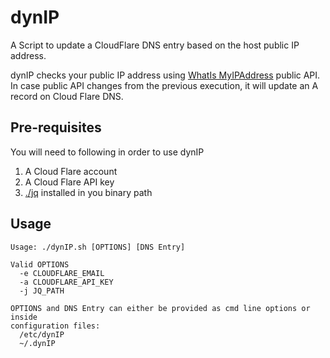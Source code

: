 # dynIP
A Script to update a CloudFlare DNS entry based on the host public IP address.

dynIP checks your public IP address using [WhatIs MyIPAddress](https://whatismyipaddress.com/) public API. In case public API changes from the previous execution, it will update an A record on Cloud Flare DNS.

## Pre-requisites
You will need to following in order to use dynIP

1. A Cloud Flare account
2. A Cloud Flare API key
3. [./jq](https://stedolan.github.io/jq/) installed in you binary path

## Usage

```
Usage: ./dynIP.sh [OPTIONS] [DNS Entry]

Valid OPTIONS
  -e CLOUDFLARE_EMAIL
  -a CLOUDFLARE_API_KEY
  -j JQ_PATH

OPTIONS and DNS Entry can either be provided as cmd line options or inside
configuration files:
  /etc/dynIP
  ~/.dynIP
```

